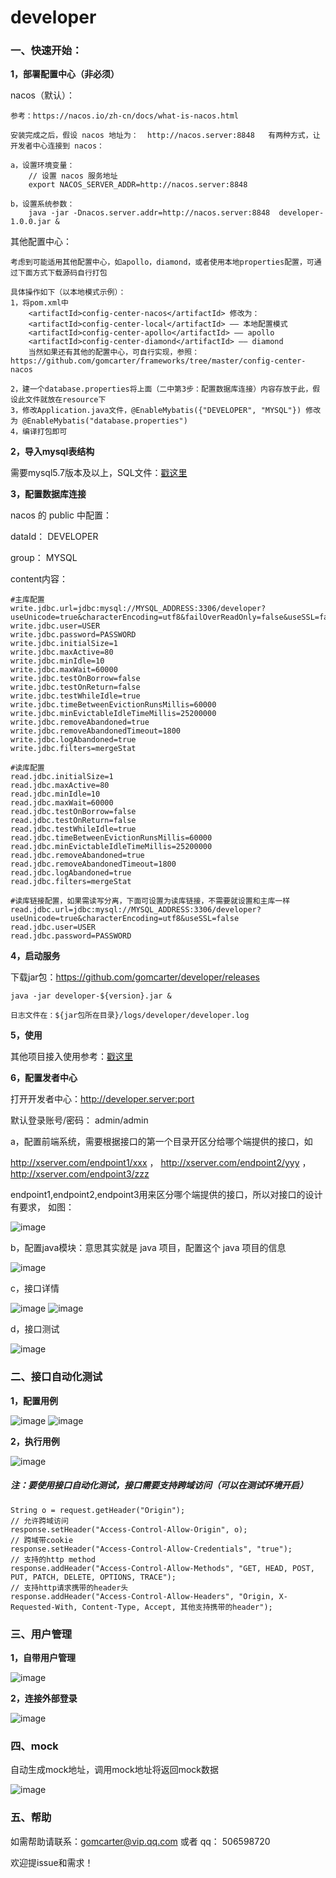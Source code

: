 # developer #
### 一、快速开始：

**1，部署配置中心（非必须）**

nacos（默认）：

    参考：https://nacos.io/zh-cn/docs/what-is-nacos.html

    安装完成之后，假设 nacos 地址为：  http://nacos.server:8848   有两种方式，让开发者中心连接到 nacos：

    a，设置环境变量：
        // 设置 nacos 服务地址
        export NACOS_SERVER_ADDR=http://nacos.server:8848

    b，设置系统参数：
        java -jar -Dnacos.server.addr=http://nacos.server:8848  developer-1.0.0.jar &

其他配置中心：

    考虑到可能适用其他配置中心，如apollo，diamond，或者使用本地properties配置，可通过下面方式下载源码自行打包
    
    具体操作如下（以本地模式示例）：
    1，将pom.xml中 
        <artifactId>config-center-nacos</artifactId> 修改为：
        <artifactId>config-center-local</artifactId> —— 本地配置模式
        <artifactId>config-center-apollo</artifactId> —— apollo
        <artifactId>config-center-diamond</artifactId> —— diamond
        当然如果还有其他的配置中心，可自行实现，参照：https://github.com/gomcarter/frameworks/tree/master/config-center-nacos

    2，建一个database.properties将上面（二中第3步：配置数据库连接）内容存放于此，假设此文件就放在resource下
    3，修改Application.java文件，@EnableMybatis({"DEVELOPER", "MYSQL"}) 修改为 @EnableMybatis("database.properties")
    4，编译打包即可


**2，导入mysql表结构**

需要mysql5.7版本及以上，SQL文件：<a href="https://github.com/gomcarter/developer/blob/master/java/developer.sql" target="_blank">戳这里</a>


**3，配置数据库连接**

nacos 的 public 中配置：

dataId： DEVELOPER

group：  MYSQL

content内容：

    #主库配置
    write.jdbc.url=jdbc:mysql://MYSQL_ADDRESS:3306/developer?useUnicode=true&characterEncoding=utf8&failOverReadOnly=false&useSSL=false
    write.jdbc.user=USER
    write.jdbc.password=PASSWORD
    write.jdbc.initialSize=1
    write.jdbc.maxActive=80
    write.jdbc.minIdle=10
    write.jdbc.maxWait=60000
    write.jdbc.testOnBorrow=false
    write.jdbc.testOnReturn=false
    write.jdbc.testWhileIdle=true
    write.jdbc.timeBetweenEvictionRunsMillis=60000
    write.jdbc.minEvictableIdleTimeMillis=25200000
    write.jdbc.removeAbandoned=true
    write.jdbc.removeAbandonedTimeout=1800
    write.jdbc.logAbandoned=true
    write.jdbc.filters=mergeStat

    #读库配置
    read.jdbc.initialSize=1
    read.jdbc.maxActive=80
    read.jdbc.minIdle=10
    read.jdbc.maxWait=60000
    read.jdbc.testOnBorrow=false
    read.jdbc.testOnReturn=false
    read.jdbc.testWhileIdle=true
    read.jdbc.timeBetweenEvictionRunsMillis=60000
    read.jdbc.minEvictableIdleTimeMillis=25200000
    read.jdbc.removeAbandoned=true
    read.jdbc.removeAbandonedTimeout=1800
    read.jdbc.logAbandoned=true
    read.jdbc.filters=mergeStat

    #读库链接配置，如果需读写分离，下面可设置为读库链接，不需要就设置和主库一样
    read.jdbc.url=jdbc:mysql://MYSQL_ADDRESS:3306/developer?useUnicode=true&characterEncoding=utf8&useSSL=false
    read.jdbc.user=USER
    read.jdbc.password=PASSWORD


**4，启动服务**

下载jar包：https://github.com/gomcarter/developer/releases

    java -jar developer-${version}.jar &

    日志文件在：${jar包所在目录}/logs/developer/developer.log


**5，使用**

其他项目接入使用参考：<a href="https://github.com/gomcarter/frameworks/blob/master/interfaces-starter/README.md" target="_blank">戳这里</a>


**6，配置发者中心**

打开开发者中心：http://developer.server:port

默认登录账号/密码：  admin/admin

a，配置前端系统，需要根据接口的第一个目录开区分给哪个端提供的接口，如

http://xserver.com/endpoint1/xxx ，  http://xserver.com/endpoint2/yyy ， http://xserver.com/endpoint3/zzz

endpoint1,endpoint2,endpoint3用来区分哪个端提供的接口，所以对接口的设计有要求， 如图：

![image](https://user-images.githubusercontent.com/16378826/75749398-aed83200-5d5c-11ea-9991-539029c7edff.png)

b，配置java模块：意思其实就是 java 项目，配置这个 java 项目的信息

![image](https://user-images.githubusercontent.com/16378826/75749379-a3850680-5d5c-11ea-810e-635d020af72c.png)
    
c，接口详情

![image](https://user-images.githubusercontent.com/16378826/75749340-8cdeaf80-5d5c-11ea-91af-3de2f321ced0.png)
![image](https://user-images.githubusercontent.com/16378826/75749320-7e909380-5d5c-11ea-9aca-6fe515578f10.png)

d，接口测试

![image](https://user-images.githubusercontent.com/16378826/75749279-6c165a00-5d5c-11ea-9ca2-f2d9f609f617.png)


### 二、接口自动化测试
**1，配置用例**

![image](https://user-images.githubusercontent.com/16378826/75749177-2ce80900-5d5c-11ea-8368-0f03ce8c7efc.png)
![image](https://user-images.githubusercontent.com/16378826/75749238-530da900-5d5c-11ea-8b4d-f505f23930d2.png)

**2，执行用例**

![image](https://user-images.githubusercontent.com/16378826/75000401-312d4000-5499-11ea-8438-0282a96bc689.png)

##### 注：要使用接口自动化测试，接口需要支持跨域访问（可以在测试环境开启）
    String o = request.getHeader("Origin");
    // 允许跨域访问
    response.setHeader("Access-Control-Allow-Origin", o);
    // 跨域带cookie
    response.setHeader("Access-Control-Allow-Credentials", "true");
    // 支持的http method
    response.addHeader("Access-Control-Allow-Methods", "GET, HEAD, POST, PUT, PATCH, DELETE, OPTIONS, TRACE");
    // 支持http请求携带的header头
    response.addHeader("Access-Control-Allow-Headers", "Origin, X-Requested-With, Content-Type, Accept, 其他支持携带的header");


### 三、用户管理
**1，自带用户管理**

![image](https://user-images.githubusercontent.com/16378826/75749078-e98d9a80-5d5b-11ea-9ad7-61a6e2416e3d.png)

**2，连接外部登录**

![image](https://user-images.githubusercontent.com/16378826/75749118-03c77880-5d5c-11ea-8a62-b65fb3cda07f.png)


### 四、mock

自动生成mock地址，调用mock地址将返回mock数据

![image](https://user-images.githubusercontent.com/16378826/75968793-eb489100-5f08-11ea-9f20-98521b22af50.png)


### 五、帮助

如需帮助请联系：gomcarter@vip.qq.com
或者 qq： 506598720

欢迎提issue和需求！
